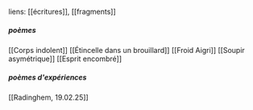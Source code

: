 liens: [[écritures]], [[fragments]]

##### **poèmes**
[[Corps indolent]]
[[Étincelle dans un brouillard]]
[[Froid Aigri]]
[[Soupir asymétrique]]
[[Esprit encombré]]

##### **poèmes d'expériences**
[[Radinghem, 19.02.25]]